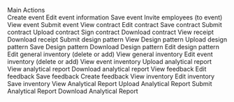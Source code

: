 Main Actions	
Create event
Edit event information
Save event
Invite employees (to event)
View event
Submit event
View contract
Edit contract
Save contract
Submit contract
Upload contract
Sign contract
Download contract
View receipt
Download receipt
Submit design pattern
View Design pattern
Upload design pattern
Save Design pattern
Download Design pattern
Edit design pattern
Edit general inventory (delete or add)
View general inventory
Edit event inventory (delete or add)
View event inventory
Upload analytical report
View analytical report
Download analytical report
View feedback
Edit feedback
Save feedback
Create feedback
View inventory
Edit inventory
Save inventory
View Analytical Report
Upload Analytical Report
Submit Analytical Report
Download Analytical Report


